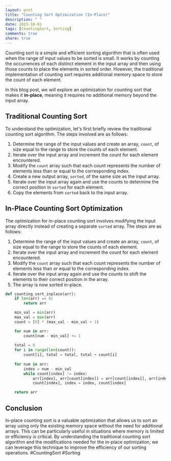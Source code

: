 ```yaml
---
layout: post
title: "Counting Sort Optimization (In-Place)"
description: " "
date: 2023-10-01
tags: [CountingSort, Sorting]
comments: true
share: true
---
```


Counting sort is a simple and efficient sorting algorithm that is often used when the range of input values to be sorted is small. It works by counting the occurrences of each distinct element in the input array and then using those counts to place the elements in sorted order. However, the traditional implementation of counting sort requires additional memory space to store the count of each element.

In this blog post, we will explore an optimization for counting sort that makes it **in-place**, meaning it requires no additional memory beyond the input array.

## Traditional Counting Sort

To understand the optimization, let's first briefly review the traditional counting sort algorithm. The steps involved are as follows:

1. Determine the range of the input values and create an array, `count`, of size equal to the range to store the counts of each element.
2. Iterate over the input array and increment the count for each element encountered.
3. Modify the `count` array such that each count represents the number of elements less than or equal to the corresponding index.
4. Create a new output array, `sorted`, of the same size as the input array.
5. Iterate over the input array again and use the counts to determine the correct position in `sorted` for each element.
6. Copy the elements from `sorted` back to the input array.

## In-Place Counting Sort Optimization

The optimization for in-place counting sort involves modifying the input array directly instead of creating a separate `sorted` array. The steps are as follows:

1. Determine the range of the input values and create an array, `count`, of size equal to the range to store the counts of each element.
2. Iterate over the input array and increment the count for each element encountered.
3. Modify the `count` array such that each count represents the number of elements less than or equal to the corresponding index.
4. Iterate over the input array again and use the counts to shift the elements to their correct position in the array.
5. The array is now sorted in-place.

```python
def counting_sort_inplace(arr):
    if len(arr) == 0:
        return arr

    min_val = min(arr)
    max_val = max(arr)
    count = [0] * (max_val - min_val + 1)

    for num in arr:
        count[num - min_val] += 1
    
    total = 0
    for i in range(len(count)):
        count[i], total = total, total + count[i]
    
    for num in arr:
        index = num - min_val
        while count[index] != index:
            arr[index], arr[count[index]] = arr[count[index]], arr[index]
            count[index], index = index, count[index]

    return arr
```

## Conclusion

In-place counting sort is a valuable optimization that allows us to sort an array using only the existing memory space without the need for additional arrays. This can be particularly useful in situations where memory is limited or efficiency is critical. By understanding the traditional counting sort algorithm and the modifications needed for the in-place optimization, we can leverage this technique to improve the efficiency of our sorting operations. #CountingSort #Sorting